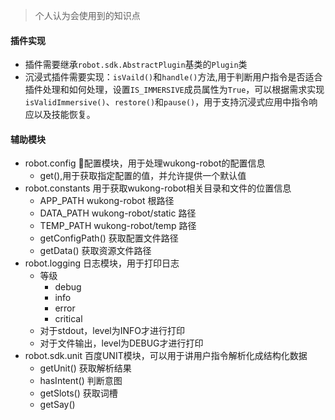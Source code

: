 > 个人认为会使用到的知识点


#### 插件实现
* 插件需要继承`robot.sdk.AbstractPlugin`基类的`Plugin`类
* 沉浸式插件需要实现：`isVaild()`和`handle()`方法,用于判断用户指令是否适合插件处理和如何处理，设置`IS_IMMERSIVE`成员属性为`True`，可以根据需求实现`isValidImmersive()`、`restore()`和`pause()`，用于支持沉浸式应用中指令响应以及技能恢复。


#### 辅助模块
* robot.config 配置模块，用于处理wukong-robot的配置信息
    * get(),用于获取指定配置的值，并允许提供一个默认值
* robot.constants 用于获取wukong-robot相关目录和文件的位置信息
    * APP_PATH wukong-robot 根路径
    * DATA_PATH wukong-robot/static 路径
    * TEMP_PATH wukong-robot/temp 路径
    * getConfigPath() 获取配置文件路径
    * getData() 获取资源文件路径
* robot.logging 日志模块，用于打印日志
    * 等级
        * debug
        * info
        * error
        * critical
    * 对于stdout，level为INFO才进行打印
    * 对于文件输出，level为DEBUG才进行打印
* robot.sdk.unit 百度UNIT模块，可以用于讲用户指令解析化成结构化数据
    * getUnit() 获取解析结果
    * hasIntent() 判断意图
    * getSlots() 获取词槽
    * getSay()



